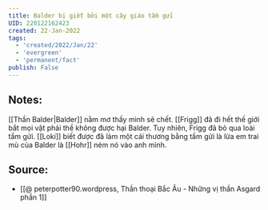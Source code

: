 ```yaml
---
title: Balder bị giết bởi một cây giáo tầm gửi
UID: 220122162423
created: 22-Jan-2022
tags:
  - 'created/2022/Jan/22'
  - 'evergreen'
  - 'permanent/fact'
publish: False
---
```

## Notes:
[[Thần Balder|Balder]] nằm mơ thấy mình sẽ chết. [[Frigg]] đã đi hết thế giới bắt mọi vật phải thề không được hại Balder. Tuy nhiên, Frigg đã bỏ qua loài tầm gửi. [[Loki]] biết được đã làm một cái thương bằng tầm gửi là lừa em trai mù của Balder là [[Hohr]] ném nó vào anh mình.

## Source:
- [[@ peterpotter90.wordpress, Thần thoại Bắc Âu - Những vị thần Asgard phần 1]]


